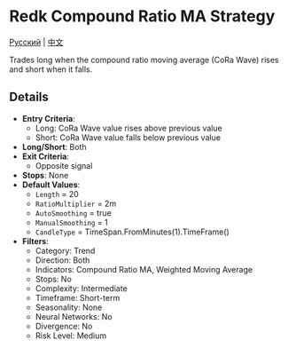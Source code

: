 # Redk Compound Ratio MA Strategy
[Русский](README_ru.md) | [中文](README_cn.md)

Trades long when the compound ratio moving average (CoRa Wave) rises and short when it falls.

## Details

- **Entry Criteria**:
  - Long: CoRa Wave value rises above previous value
  - Short: CoRa Wave value falls below previous value
- **Long/Short**: Both
- **Exit Criteria**:
  - Opposite signal
- **Stops**: None
- **Default Values**:
  - `Length` = 20
  - `RatioMultiplier` = 2m
  - `AutoSmoothing` = true
  - `ManualSmoothing` = 1
  - `CandleType` = TimeSpan.FromMinutes(1).TimeFrame()
- **Filters**:
  - Category: Trend
  - Direction: Both
  - Indicators: Compound Ratio MA, Weighted Moving Average
  - Stops: No
  - Complexity: Intermediate
  - Timeframe: Short-term
  - Seasonality: None
  - Neural Networks: No
  - Divergence: No
  - Risk Level: Medium
